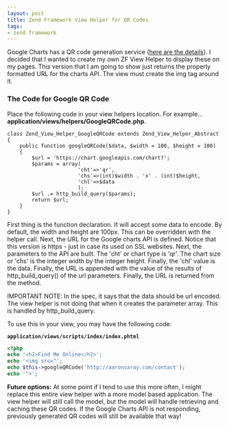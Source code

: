 ```yaml
---
layout: post
title: Zend Framework View Helper for QR Codes
tags:
- zend framework
---
```

Google Charts has a QR code generation service ([here are the details](http://code.google.com/apis/chart/image/docs/gallery/qr_codes.html)).  I decided that I wanted to create my own ZF View Helper to display these on my pages.  This version that I am going to show just returns the properly formatted URL for the charts API.  The view must create the img tag around it.  

### The Code for Google QR Code

Place the following code in your view helpers location.  For example... **application/views/helpers/GoogleQRCode.php**.

```php?start_inline=1
class Zend_View_Helper_GoogleQRCode extends Zend_View_Helper_Abstract
{
    public function googleQRCode($data, $width = 100, $height = 100)
    {
        $url = 'https://chart.googleapis.com/chart?';
        $params = array(
                       'cht'=>'qr',
                       'chs'=>(int)$width . 'x' . (int)$height,
                       'chl'=>$data
                       );
        $url .= http_build_query($params);
        return $url;
    }
}
```

First thing is the function declaration.  It will accept some data to encode.  By default, the width and height are 100px.  This can be overridden with the helper call.  Next, the URL for the Google charts API is defined.  Notice that this version is https - just in case its used on SSL websites.  Next, the parameters to the API are built.  The 'cht' or chart type is 'qr'.  The chart size or 'chs' is the integer width by the integer height.  Finally, the 'chl' value is the data.  Finally, the URL is appended with the value of the results of http_build_query() of the url parameters.  Finally, the URL is returned from the method.

IMPORTANT NOTE: In the spec, it says that the data should be url encoded.  The view helper is not doing that when it creates the parameter array.  This is handled by http_build_query.

To use this in your view, you may have the following code:

**`application/views/scripts/index/index.phtml`**
```php
<?php
echo '<h2>Find Me Online</h2>';
echo '<img src="';
echo $this->googleQRCode('http://aaronsaray.com/contact');
echo '">';
```

**Future options:** At some point if I tend to use this more often, I might replace this entire view helper with a more model based application.  The view helper will still call the model, but the model will handle retrieving and caching these QR codes.  If the Google Charts API is not responding, previously generated QR codes will still be available that way!
